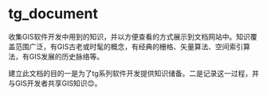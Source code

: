 # tg_document
收集GIS软件开发中用到的知识，并以方便查看的方式展示到文档网站中。知识覆盖范围广泛，有GIS古老或时髦的概念，有经典的栅格、矢量算法、空间索引算法，有GIS发展的历史脉络等。

建立此文档的目的一是为了tg系列软件开发提供知识储备。二是记录这一过程，并与GIS开发者共享GIS知识&#x1F60A;。